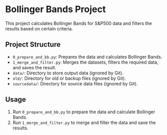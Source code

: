 # Bollinger Bands Project

This project calculates Bollinger Bands for S&P500 data and filters the results based on certain criteria.

## Project Structure

- `0_prepare_and_bb.py`: Prepares the data and calculates Bollinger Bands.
- `1_merge_and_filter.py`: Merges the datasets, filters the required data, and saves the result.
- `data/`: Directory to store output data (ignored by Git).
- `old/`: Directory for old or backup files (ignored by Git).
- `sourcedata/`: Directory for source data files (ignored by Git).

## Usage

1. Run `0_prepare_and_bb.py` to prepare the data and calculate Bollinger Bands.
2. Run `1_merge_and_filter.py` to merge and filter the data and save the results.
